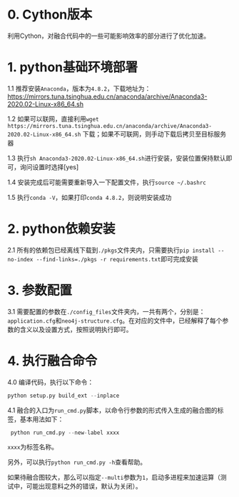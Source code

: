 # 0. Cython版本
利用Cython，对融合代码中的一些可能影响效率的部分进行了优化加速。

# 1. python基础环境部署
1.1 推荐安装`Anaconda`，版本为`4.8.2`，下载地址为：https://mirrors.tuna.tsinghua.edu.cn/anaconda/archive/Anaconda3-2020.02-Linux-x86_64.sh

1.2 如果可以联网，直接利用`wget https://mirrors.tuna.tsinghua.edu.cn/anaconda/archive/Anaconda3-2020.02-Linux-x86_64.sh`
下载；如果不可联网，则手动下载后拷贝至目标服务器

1.3 执行`sh Anaconda3-2020.02-Linux-x86_64.sh`进行安装，安装位置保持默认即可，询问设置时选择[yes]

1.4 安装完成后可能需要重新导入一下配置文件，执行`source ~/.bashrc`

1.5 执行`conda -V`，如果打印`conda 4.8.2`，则说明安装成功

# 2. python依赖安装
2.1 所有的依赖包已经离线下载到`./pkgs`文件夹内，只需要执行`pip install --no-index --find-links=./pkgs -r requirements.txt`即可完成安装

# 3. 参数配置
3.1 需要配置的参数在`./config_files`文件夹内，一共有两个，分别是：`application.cfg`和`neo4j-structure.cfg`。在对应的文件中，已经解释了每个参数的含义以及设置方式，按照说明执行即可。

# 4. 执行融合命令
4.0 编译代码，执行以下命令：
```python
python setup.py build_ext --inplace
```

4.1 融合的入口为`run_cmd.py`脚本，以命令行参数的形式传入生成的融合图的标签，基本用法如下：
```python
 python run_cmd.py --new-label xxxx
```
    
`xxxx`为标签名称。

另外，可以执行`python run_cmd.py -h`查看帮助。

如果待融合图较大，那么可以指定`--multi`参数为`1`，启动多进程来加速运算（测试中，可能出现意料之外的错误，默认为关闭）。
